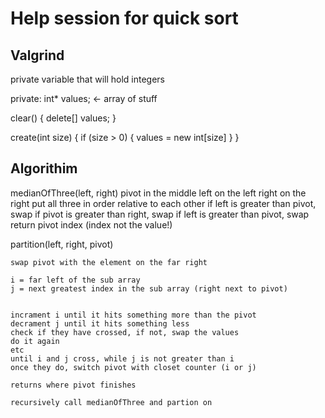 # Help session for quick sort

## Valgrind

private variable that will hold integers

private:
	int* values; <- array of stuff

clear() {
	delete[] values;
}

create(int size) {
	if (size > 0) {
		values = new int[size]
	}
}

## Algorithim

medianOfThree(left, right)
	pivot in the middle
	left on the left
	right on the right
	put all three in order relative to each other
		if left is greater than pivot, swap
		if pivot is greater than right, swap
		if left is greater than pivot, swap
	return pivot index (index not the value!)

partition(left, right, pivot) 
	
	swap pivot with the element on the far right 

	i = far left of the sub array
	j = next greatest index in the sub array (right next to pivot)


	incrament i until it hits something more than the pivot
	decrament j until it hits something less
	check if they have crossed, if not, swap the values 
	do it again
	etc
	until i and j cross, while j is not greater than i
	once they do, switch pivot with closet counter (i or j)

	returns where pivot finishes

	recursively call medianOfThree and partion on 